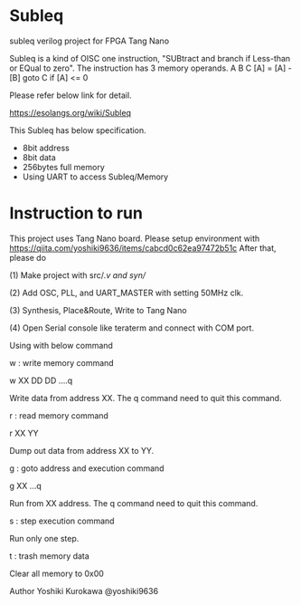 # Subleq
subleq verilog project for FPGA Tang Nano

Subleq is a kind of OISC one instruction, "SUBtract and branch if Less-than or EQual to zero".
The instruction has 3 memory operands.
A B C
[A] = [A] - [B]  goto C if [A] <= 0

Please refer below link for detail.

https://esolangs.org/wiki/Subleq

This Subleq has below specification.
- 8bit address
- 8bit data
- 256bytes full memory
- Using UART to access Subleq/Memory

# Instruction to run

This project uses Tang Nano board. Please setup environment with 
https://qiita.com/yoshiki9636/items/cabcd0c62ea97472b51c
After that, please do

(1) Make project with src/*.v and  syn/*

(2) Add OSC, PLL, and UART_MASTER with setting 50MHz clk.

(3) Synthesis, Place&Route, Write to Tang Nano

(4) Open Serial console like teraterm and connect with COM port.

Using with below command

w : write memory command

w XX DD DD ….q

Write data from address XX. The q command need to quit this command.


r : read memory command

r XX YY 

Dump out data from address XX to YY.


g : goto address and execution command

g XX …q

Run from XX address. The q command need to quit this command.


s : step execution command

Run only one step.

t : trash memory data

Clear all memory to 0x00

Author Yoshiki Kurokawa @yoshiki9636
